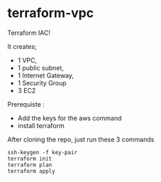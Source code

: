 # terraform-vpc
Terraform IAC! 

It creates; 
* 1 VPC, 
* 1 public subnet, 
* 1 Internet Gateway, 
* 1 Security Group
* 3 EC2 

Prerequiste :
- Add the keys for the aws command 
- install terraform

After cloning the repo, just run these 3 commands

```
ssh-keygen -f key-pair
terraform init
terraform plan 
terraform apply


